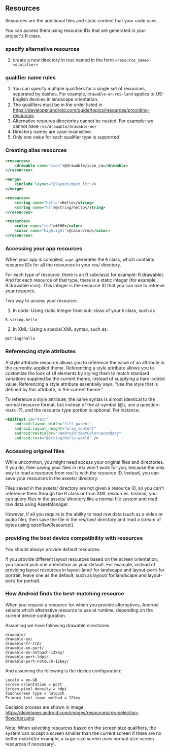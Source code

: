## Resources

Resources are the additional files and static content that your code uses.

You can access them using resource IDs that are generated in your project's R class.

### specify alternative resources

1. create a new directory in res/ named in the form `<resource_name>-<qualifier>`

### qualifier name rules

1. You can specify multiple qualifiers for a single set of resources, seperated by dashes, For example, `drawable-en-rUS-land` applies to US-English devices in landscape orientation.
2. The qualifiers must be in the order listed in https://developer.android.com/guide/topics/resources/providing-resources
3. Alternative resoures directories cannot be nested. For example: we cannot have `res/drawable/drawable-en/`
4. Directory names are case-insensitive.
5. Only one value for each qualifier type is supported

### Creating alias resources

```xml
<resources>
    <drawable name="icon">@drawable/icon_ca</drawable>
</resources>
```

```xml
<merge>
    <include layout="@layout/main_ltr"/>
</merge>
```

```xml
<resources>
    <string name="hello">Hello</string>
    <string name="hi">@string/hello</string>
</resources>
```

```xml
<resources>
    <color name="red">#f00</color>
    <color name="highlight">@color/red</color>
</resources>
```

### Accessing your app resources

When your app is compiled, `aapt` generates the `R` class, which contains resource IDs for all the resources in your res/ directory. 

For each type of resource, there is an R subclass( for example: R.drawable). And for each resource of that type, there is a static integer (for example, R.drawable.icon). This integer is the resource ID that you can use to retrieve your resource.

Two way to access your resource:
1. In code: Using static integer from sub-class of your `R` class, such as
```
R.string.hello`
```
2. In XML: Using a special XML syntax, such as:
```
@string/hello
```

### Referencing style attributes
A style attribute resource allows you to reference the value of an attribute in the currently-applied theme. Referencing a style attribute allows you to customize the look of UI elements by styling them to match standard variations supplied by the current theme, instead of supplying a hard-coded value. Referencing a style attribute essentially says, "use the style that is defined by this attribute, in the current theme."

To reference a style attribute, the name syntax is almost identical to the normal resource format, but instead of the at-symbol (@), use a question-mark (?), and the resource type portion is optional. For instance:

```xml
<EditText id="text"
    android:layout_width="fill_parent"
    android:layout_height="wrap_content"
    android:textColor="?android:textColorSecondary"
    android:text="@string/hello_world" />
```

### Accessing original files
While uncommon, you might need access your original files and directories. If you do, then saving your files in res/ won't work for you, because the only way to read a resource from res/ is with the resource ID. Instead, you can save your resources in the assets/ directory.

Files saved in the assets/ directory are not given a resource ID, so you can't reference them through the R class or from XML resources. Instead, you can query files in the assets/ directory like a normal file system and read raw data using AssetManager.

However, if all you require is the ability to read raw data (such as a video or audio file), then save the file in the res/raw/ directory and read a stream of bytes using openRawResource().

### providing the best device compatibility with resources
You should always provide default resources.

If you provide different layout resources based on the screen orientation, you should pick one orientation as your default. For example, instead of providing layout resources in layout-land/ for landscape and layout-port/ for portrait, leave one as the default, such as layout/ for landscape and layout-port/ for portrait.

### How Android finds the best-matching resource
When you request a resource for which you provide alternatives, Android selects which alternative resource to use at runtime, depending on the current device configuration. 


Assuming we have following drawable directories.
```
drawable/
drawable-en/
drawable-fr-rCA/
drawable-en-port/
drawable-en-notouch-12key/
drawable-port-ldpi/
drawable-port-notouch-12key/
```

And assuming the following is the device configuration:
```
Locale = en-GB
Screen orientation = port
Screen pixel density = hdpi
Touchscreen type = notouch
Primary text input method = 12key
```

Decision process are shown in image:
https://developer.android.com/images/resources/res-selection-flowchart.png

Note: When selecting resources based on the screen size qualifiers, the system can accept a screen smaller than the current screen if there are no better match(for example, a large-size screen uses normal-size screen resources if necessary).












